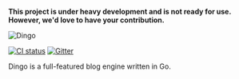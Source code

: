 **This project is under heavy development and is not ready for use. However, we'd love to have your contribution.**

![Dingo](http://ygjs-static-hz.oss-cn-beijing.aliyuncs.com/images/2018-03-22/TIM%E6%88%AA%E5%9B%BE20180322174243.png)

[![CI status](https://img.shields.io/travis/dingoblog/dingo.svg)](https://travis-ci.org/dingoblog/dingo/)
[![Gitter](https://badges.gitter.im/dingoblog/dingo.svg)](https://gitter.im/dingoblog/dingo?utm_source=badge&utm_medium=badge&utm_campaign=pr-badge)

Dingo is a full-featured blog engine written in Go.

